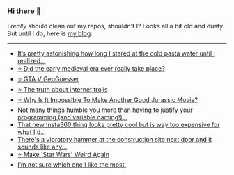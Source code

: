 ### Hi there 👋

I _really_ should clean out my repos, shouldn't I? Looks all a bit old and dusty. But until I do, here is [my blog](https://lostfocus.de/):

--- 

<!-- POST-LIST:START -->
- [It’s pretty astonishing how long I stared at the cold pasta water until I realized…](https://lostfocus.de/2022/07/06/230680/)
- [⭐️ Did the early medieval era ever really take place?](https://lostfocus.de/2022/07/06/230678/)
- [⭐️ GTA V GeoGuesser](https://lostfocus.de/2022/07/06/230677/)
- [⭐️ The truth about internet trolls](https://lostfocus.de/2022/07/01/230675/)
- [⭐️ Why Is It Impossible To Make Another Good Jurassic Movie?](https://lostfocus.de/2022/07/01/230674/)
- [Not many things humble you more than having to justify your programming &lpar;and variable naming!&rpar;…](https://lostfocus.de/2022/06/29/230672/)
- [That new Insta360 thing looks pretty cool but is way too expensive for what I&#39;d…](https://lostfocus.de/2022/06/28/230669/)
- [There&#39;s a vibratory hammer at the construction site next door and it sounds like any…](https://lostfocus.de/2022/06/28/230665/)
- [⭐️ Make &#39;Star Wars&#39; Weird Again](https://lostfocus.de/2022/06/23/230659/)
- [I’m not sure which one I like the most.](https://lostfocus.de/2022/06/22/im-not-sure-which-one-i-like-the-most/)
<!-- POST-LIST:END -->

<!--
**lostfocus/lostfocus** is a ✨ _special_ ✨ repository because its `README.md` (this file) appears on your GitHub profile.

Here are some ideas to get you started:

- 🔭 I’m currently working on ...
- 🌱 I’m currently learning ...
- 👯 I’m looking to collaborate on ...
- 🤔 I’m looking for help with ...
- 💬 Ask me about ...
- 📫 How to reach me: ...
- 😄 Pronouns: ...
- ⚡ Fun fact: ...
-->
